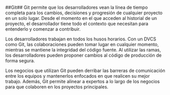 ##Git##
Git permite que los desarrolladores vean la línea de tiempo completa para los cambios, decisiones y progresión de cualquier proyecto en un solo lugar. Desde el momento en el que acceden al historial de un proyecto, el desarrollador tiene todo el contexto que necesitan para entenderlo y comenzar a contribuir.

Los desarrolladores trabajan en todos los husos horarios. Con un DVCS como Git, las colaboraciones pueden tomar lugar en cualquier momento, mientras se mantiene la integridad del código fuente. Al utilizar las ramas, los desarrolladores pueden proponer cambios al código de producción de forma segura.

Los negocios que utilizan Git pueden derribar las barreras de comunicación entre los equipos y mantenerlos enfocados en que realicen su mejor trabajo. Además, Git permite alinear a expertos a lo largo de los negocios para que colaboren en los proyectos principales.